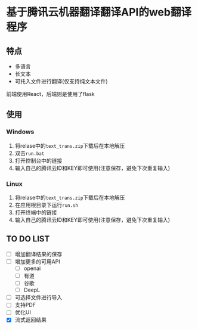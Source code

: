 # 基于腾讯云机器翻译翻译API的web翻译程序 
## 特点
- 多语言
- 长文本
- 可托入文件进行翻译(仅支持纯文本文件)

前端使用React，后端则是使用了flask

## 使用
### Windows
1. 将relase中的`text_trans.zip`下载后在本地解压
2. 双击`run.bat`
3. 打开控制台中的链接
4. 输入自己的腾讯云ID和KEY即可使用(注意保存，避免下次重复输入)
### Linux
1. 将relase中的`text_trans.zip`下载后在本地解压
2. 在应用根目录下运行`run.sh`
3. 打开终端中的链接
4. 输入自己的腾讯云ID和KEY即可使用(注意保存，避免下次重复输入)
## TO DO LIST
- [ ] 增加翻译结果的保存
- [ ] 增加更多的可用API
  - [ ] openai
  - [ ] 有道
  - [ ] 谷歌
  - [ ] DeepL
- [ ] 可选择文件进行导入
- [ ] 支持PDF
- [ ] 优化UI
- [x] 流式返回结果

